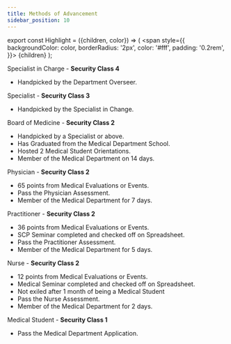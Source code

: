 ```yaml
---
title: Methods of Advancement
sidebar_position: 10
---
```

export const Highlight = ({children, color}) => (
  <span
    style={{
      backgroundColor: color,
      borderRadius: '2px',
      color: '#fff',
      padding: '0.2rem',
    }}>
    {children}
  </span>
);

<Highlight color="#FA8072">Specialist in Charge</Highlight> - <strong>Security Class 4</strong>

- Handpicked by the Department Overseer.

<Highlight color="#303bc9">Specialist</Highlight> - <strong>Security Class 3</strong>

- Handpicked by the Specialist in Change.

<Highlight color="#ee7a00">Board of Medicine</Highlight> - <strong>Security Class 2</strong>

- Handpicked by a Specialist or above.
- Has Graduated from the Medical Department School.
- Hosted 2 Medical Student Orientations.
- Member of the Medical Department on 14 days.

<Highlight color="#005a1c">Physician</Highlight> - <strong>Security Class 2</strong>

- 65 points from Medical Evaluations or Events.
- Pass the Physician Assessment.
- Member of the Medical Department for 7 days.

<Highlight color="#0d7800">Practitioner</Highlight> - <strong>Security Class 2</strong>

- 36 points from Medical Evaluations or Events.
- SCP Seminar completed and checked off on Spreadsheet.
- Pass the Practitioner Assessment.
- Member of the Medical Department for 5 days.

<Highlight color="#26a800">Nurse</Highlight> - <strong>Security Class 2</strong>

- 12 points from Medical Evaluations or Events.
- Medical Seminar completed and checked off on Spreadsheet.
- Not exiled after 1 month of being a Medical Student
- Pass the Nurse Assessment.
- Member of the Medical Department for 2 days.

<Highlight color="#00c783">Medical Student</Highlight> - <strong>Security Class 1</strong>

- Pass the Medical Department Application.